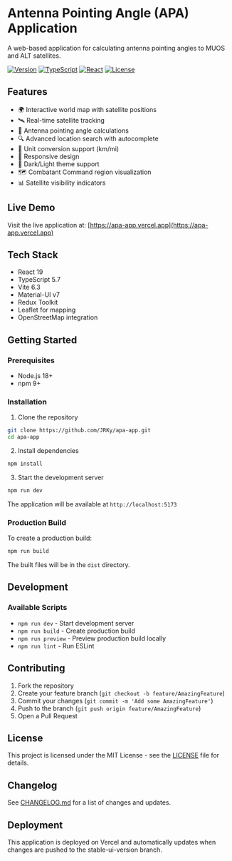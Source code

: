 # Antenna Pointing Angle (APA) Application

A web-based application for calculating antenna pointing angles to MUOS and ALT satellites.

[![Version](https://img.shields.io/badge/version-3.0-blue.svg)](https://github.com/JRKy/apa-app)
[![TypeScript](https://img.shields.io/badge/TypeScript-5.7-blue.svg)](https://www.typescriptlang.org/)
[![React](https://img.shields.io/badge/React-19.0-blue.svg)](https://reactjs.org/)
[![License](https://img.shields.io/badge/license-MIT-green.svg)](https://github.com/JRKy/apa-app/blob/main/LICENSE)

## Features

- 🌍 Interactive world map with satellite positions
- 🛰️ Real-time satellite tracking
- 📡 Antenna pointing angle calculations
- 🔍 Advanced location search with autocomplete
- 🔄 Unit conversion support (km/mi)
- 📱 Responsive design
- 🌙 Dark/Light theme support
- 🗺️ Combatant Command region visualization
- 📊 Satellite visibility indicators

## Live Demo

Visit the live application at: [https://apa-app.vercel.app](https://apa-app.vercel.app)

## Tech Stack

- React 19
- TypeScript 5.7
- Vite 6.3
- Material-UI v7
- Redux Toolkit
- Leaflet for mapping
- OpenStreetMap integration

## Getting Started

### Prerequisites

- Node.js 18+ 
- npm 9+

### Installation

1. Clone the repository
```bash
git clone https://github.com/JRKy/apa-app.git
cd apa-app
```

2. Install dependencies
```bash
npm install
```

3. Start the development server
```bash
npm run dev
```

The application will be available at `http://localhost:5173`

### Production Build

To create a production build:

```bash
npm run build
```

The built files will be in the `dist` directory.

## Development

### Available Scripts

- `npm run dev` - Start development server
- `npm run build` - Create production build
- `npm run preview` - Preview production build locally
- `npm run lint` - Run ESLint

## Contributing

1. Fork the repository
2. Create your feature branch (`git checkout -b feature/AmazingFeature`)
3. Commit your changes (`git commit -m 'Add some AmazingFeature'`)
4. Push to the branch (`git push origin feature/AmazingFeature`)
5. Open a Pull Request

## License

This project is licensed under the MIT License - see the [LICENSE](https://github.com/JRKy/apa-app/blob/main/LICENSE) file for details.

## Changelog

See [CHANGELOG.md](https://github.com/JRKy/apa-app/blob/main/CHANGELOG.md) for a list of changes and updates.

## Deployment
This application is deployed on Vercel and automatically updates when changes are pushed to the stable-ui-version branch.
